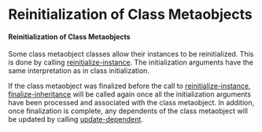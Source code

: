 Reinitialization of Class Metaobjects
=====================================

#### Reinitialization of Class Metaobjects

Some class metaobject classes allow their instances to be reinitialized. This is done by calling [reinitialize-instance](http://www.lispworks.com/documentation/HyperSpec/Body/f_reinit.htm#reinitialize-instance). The initialization arguments have the same interpretation as in class initialization.

If the class metaobject was finalized before the call to [reinitialize-instance](http://www.lispworks.com/documentation/HyperSpec/Body/f_reinit.htm#reinitialize-instance), [finalize-inheritance](finalize-inheritance.md) will be called again once all the initialization arguments have been processed and associated with the class metaobject. In addition, once finalization is complete, any dependents of the class metaobject will be updated by calling [update-dependent](update-dependent.md).
